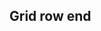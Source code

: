 ## Grid row end


<!-- <values.gridRowEnd> -->

<!-- </values.gridRowEnd> -->


<!-- <variants.gridRowEnd> -->

<!-- </variants.gridRowEnd> -->
